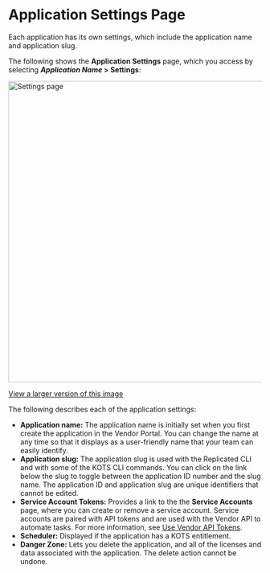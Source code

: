 # Application Settings Page

Each application has its own settings, which include the application name and application slug.

The following shows the **Application Settings** page, which you access by selecting **_Application Name_ > Settings**:

<img alt="Settings page" src="/images/application-settings.png" width="600px"/>

[View a larger version of this image](/images/application-settings.png)

The following describes each of the application settings:

- **Application name:** The application name is initially set when you first create the application in the Vendor Portal. You can change the name at any time so that it displays as a user-friendly name that your team can easily identify.
- **Application slug:** The application slug is used with the Replicated CLI and with some of the KOTS CLI commands. You can click on the link below the slug to toggle between the application ID number and the slug name. The application ID and application slug are unique identifiers that cannot be edited.
- **Service Account Tokens:** Provides a link to the the **Service Accounts** page, where you can create or remove a service account. Service accounts are paired with API tokens and are used with the Vendor API to automate tasks. For more information, see [Use Vendor API Tokens](/reference/vendor-api-using).
- **Scheduler:** Displayed if the application has a KOTS entitlement.
- **Danger Zone:** Lets you delete the application, and all of the licenses and data associated with the application. The delete action cannot be undone.